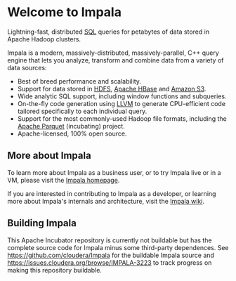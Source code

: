 # Welcome to Impala

Lightning-fast, distributed [SQL](http://en.wikipedia.org/wiki/SQL) queries for petabytes
of data stored in Apache Hadoop clusters.

Impala is a modern, massively-distributed, massively-parallel, C++ query engine that lets
you analyze, transform and combine data from a variety of data sources:

* Best of breed performance and scalability.
* Support for data stored in [HDFS](https://hadoop.apache.org/),
  [Apache HBase](http://hbase.apache.org/) and [Amazon S3](http://aws.amazon.com/s3/).
* Wide analytic SQL support, including window functions and subqueries.
* On-the-fly code generation using [LLVM](http://llvm.org/) to generate CPU-efficient
  code tailored specifically to each individual query.
* Support for the most commonly-used Hadoop file formats, including the
  [Apache Parquet](https://parquet.incubator.apache.org/) (incubating) project.
* Apache-licensed, 100% open source.

## More about Impala

To learn more about Impala as a business user, or to try Impala live or in a VM, please
visit the [Impala homepage](http://impala.io/index.html).

If you are interested in contributing to Impala as a developer, or learning more about
Impala's internals and architecture, visit the
[Impala wiki](https://github.com/cloudera/Impala/wiki).

## Building Impala

This Apache Incubator repository is currently not buildable but has the complete source
code for Impala minus some third-party dependences. See https://github.com/cloudera/Impala
for the buildable Impala source and https://issues.cloudera.org/browse/IMPALA-3223 to
track progress on making this repository buildable.
